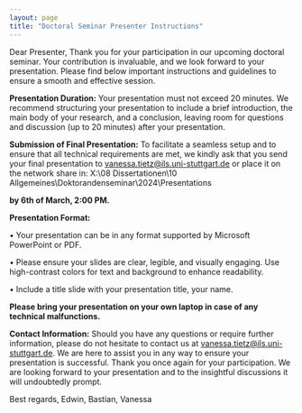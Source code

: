 ```yaml
---
layout: page
title: "Doctoral Seminar Presenter Instructions"
---
```

Dear Presenter,
Thank you for your participation in our upcoming doctoral seminar. Your contribution is invaluable, and we look forward to your presentation. Please find below important instructions and guidelines to ensure a smooth and effective session.

**Presentation Duration:**
Your presentation must not exceed 20 minutes. We recommend structuring your presentation to include a brief introduction, the main body of your research, and a conclusion, leaving room for questions and discussion (up to 20 minutes) after your presentation.

**Submission of Final Presentation:**
To facilitate a seamless setup and to ensure that all technical requirements are met, we kindly ask that you send your final presentation to vanessa.tietz@ils.uni-stuttgart.de or place it on the network share in:
X:\08 Dissertationen\10 Allgemeines\Doktorandenseminar\2024\Presentations 

**by 6th of March, 2:00 PM.**

**Presentation Format:**

•	Your presentation can be in any format supported by Microsoft PowerPoint or PDF.

•	Please ensure your slides are clear, legible, and visually engaging. Use high-contrast colors for text and background to enhance readability.

•	Include a title slide with your presentation title, your name.

**Please bring your presentation on your own laptop in case of any technical malfunctions.**

**Contact Information:**
Should you have any questions or require further information, please do not hesitate to contact us at vanessa.tietz@ils.uni-stuttgart.de. We are here to assist you in any way to ensure your presentation is successful.
Thank you once again for your participation. We are looking forward to your presentation and to the insightful discussions it will undoubtedly prompt.

Best regards,
Edwin, Bastian, Vanessa


